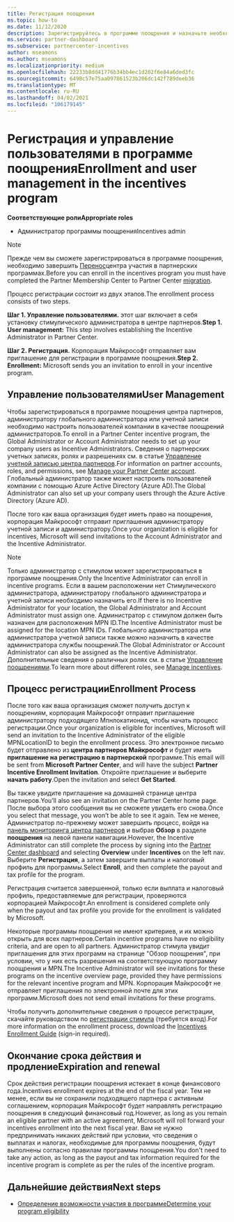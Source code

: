 ```yaml
---
title: Регистрация поощрения
ms.topic: how-to
ms.date: 11/12/2020
description: Зарегистрируйтесь в программе поощрения и назначьте необходимые роли для управления пользователями. В этой статье описывается процесс регистрации.
ms.service: partner-dashboard
ms.subservice: partnercenter-incentives
author: mseamons
ms.author: mseamons
ms.localizationpriority: medium
ms.openlocfilehash: 22233b8dd41776b34bb4ec1d202f6e84a6ded3fc
ms.sourcegitcommit: 6498c57e75aa097861523b206dc142f789deeb36
ms.translationtype: MT
ms.contentlocale: ru-RU
ms.lasthandoff: 04/02/2021
ms.locfileid: "106179145"
---
```

# <a name="enrollment-and-user-management-in-the-incentives-program"></a><span data-ttu-id="dfaee-104">Регистрация и управление пользователями в программе поощрения</span><span class="sxs-lookup"><span data-stu-id="dfaee-104">Enrollment and user management in the incentives program</span></span>

<span data-ttu-id="dfaee-105">**Соответствующие роли**</span><span class="sxs-lookup"><span data-stu-id="dfaee-105">**Appropriate roles**</span></span>

- <span data-ttu-id="dfaee-106">Администратор программы поощрения</span><span class="sxs-lookup"><span data-stu-id="dfaee-106">Incentives admin</span></span>

>[!NOTE]
><span data-ttu-id="dfaee-107">Прежде чем вы сможете зарегистрироваться в программе поощрения, необходимо завершить [Перенос](prepare-pmc-pc-migration.md)центра участия в партнерских программах.</span><span class="sxs-lookup"><span data-stu-id="dfaee-107">Before you can enroll in the incentives program you must have completed the Partner Membership Center to Partner Center [migration](prepare-pmc-pc-migration.md).</span></span>

<span data-ttu-id="dfaee-108">Процесс регистрации состоит из двух этапов.</span><span class="sxs-lookup"><span data-stu-id="dfaee-108">The enrollment process consists of two steps.</span></span>

<span data-ttu-id="dfaee-109">**Шаг 1. Управление пользователями.** этот шаг включает в себя установку стимулического администратора в центре партнеров.</span><span class="sxs-lookup"><span data-stu-id="dfaee-109">**Step 1. User management:** This step involves establishing the Incentive Administrator in Partner Center.</span></span>

<span data-ttu-id="dfaee-110">**Шаг 2. Регистрация.** Корпорация Майкрософт отправляет вам приглашение для регистрации в программе поощрения.</span><span class="sxs-lookup"><span data-stu-id="dfaee-110">**Step 2. Enrollment:** Microsoft sends you an invitation to enroll in your incentive program.</span></span>

## <a name="user-management"></a><span data-ttu-id="dfaee-111">Управление пользователями</span><span class="sxs-lookup"><span data-stu-id="dfaee-111">User Management</span></span>

<span data-ttu-id="dfaee-112">Чтобы зарегистрироваться в программе поощрения центра партнеров, администратору глобального администратора или учетной записи необходимо настроить пользователей компании в качестве поощрений администраторов.</span><span class="sxs-lookup"><span data-stu-id="dfaee-112">To enroll in a Partner Center incentive program, the Global Administrator or Account Administrator needs to set up your company users as Incentive Administrators.</span></span> <span data-ttu-id="dfaee-113">Сведения о партнерских учетных записях, ролях и разрешениях см. в статье [Управление учетной записью центра партнеров](partner-center-account-setup.md).</span><span class="sxs-lookup"><span data-stu-id="dfaee-113">For information on partner accounts, roles, and permissions, see [Manage your Partner Center account](partner-center-account-setup.md).</span></span> <span data-ttu-id="dfaee-114">Глобальный администратор также может настроить пользователей компании с помощью Azure Active Directory (Azure AD).</span><span class="sxs-lookup"><span data-stu-id="dfaee-114">The Global Administrator can also set up your company users through the Azure Active Directory (Azure AD).</span></span>

<span data-ttu-id="dfaee-115">После того как ваша организация будет иметь право на поощрения, корпорация Майкрософт отправит приглашения администратору учетной записи и администратору.</span><span class="sxs-lookup"><span data-stu-id="dfaee-115">Once your organization is eligible for incentives, Microsoft will send invitations to the Account Administrator and the Incentive Administrator.</span></span>

>[!NOTE]
><span data-ttu-id="dfaee-116">Только администратор с стимулом может зарегистрироваться в программе поощрения.</span><span class="sxs-lookup"><span data-stu-id="dfaee-116">Only the Incentive Administrator can enroll in incentive programs.</span></span> <span data-ttu-id="dfaee-117">Если в вашем расположении нет Стимулического администратора, администратору глобального администратора и учетной записи необходимо назначить его.</span><span class="sxs-lookup"><span data-stu-id="dfaee-117">If there is no Incentive Administrator for your location, the Global Administrator and Account Administrator must assign one.</span></span> <span data-ttu-id="dfaee-118">Администратор с стимулом должен быть назначен для расположения MPN ID.</span><span class="sxs-lookup"><span data-stu-id="dfaee-118">The Incentive Administrator must be assigned for the location MPN IDs.</span></span> <span data-ttu-id="dfaee-119">Глобального администратора или администратора учетной записи также можно назначить в качестве администратора службы поощрений.</span><span class="sxs-lookup"><span data-stu-id="dfaee-119">The Global Administrator or Account Administrator can also be assigned as the Incentive Administrator.</span></span> <span data-ttu-id="dfaee-120">Дополнительные сведения о различных ролях см. в статье [Управление поощрениями](permissions-overview.md#manage-incentives).</span><span class="sxs-lookup"><span data-stu-id="dfaee-120">To learn more about different roles, see [Manage incentives](permissions-overview.md#manage-incentives).</span></span>

## <a name="enrollment-process"></a><span data-ttu-id="dfaee-121">Процесс регистрации</span><span class="sxs-lookup"><span data-stu-id="dfaee-121">Enrollment Process</span></span>

<span data-ttu-id="dfaee-122">После того как ваша организация сможет получить доступ к поощрениям, корпорация Майкрософт отправит приглашение администратору подходящего Мпнлокатионид, чтобы начать процесс регистрации.</span><span class="sxs-lookup"><span data-stu-id="dfaee-122">Once your organization is eligible for incentives, Microsoft will send an invitation to the Incentive Administrator of the eligible MPNLocationID to begin the enrollment process.</span></span> <span data-ttu-id="dfaee-123">Это электронное письмо будет отправлено из **центра партнеров Майкрософт** и будет иметь **приглашение на регистрацию в партнерской** программе.</span><span class="sxs-lookup"><span data-stu-id="dfaee-123">This email will be sent from **Microsoft Partner Center**, and will have the subject **Partner Incentive Enrollment Invitation**.</span></span> <span data-ttu-id="dfaee-124">Откройте приглашение и выберите **начать работу**.</span><span class="sxs-lookup"><span data-stu-id="dfaee-124">Open the invitation and select **Get Started**.</span></span>

<span data-ttu-id="dfaee-125">Вы также увидите приглашение на домашней странице центра партнеров.</span><span class="sxs-lookup"><span data-stu-id="dfaee-125">You’ll also see an invitation on the Partner Center home page.</span></span> <span data-ttu-id="dfaee-126">После выбора этого сообщения вы не сможете увидеть его снова.</span><span class="sxs-lookup"><span data-stu-id="dfaee-126">Once you select that message, you won’t be able to see it again.</span></span> <span data-ttu-id="dfaee-127">Тем не менее, Администратор по-прежнему может завершить процесс, войдя на [панель мониторинга центра партнеров](https://partner.microsoft.com/dashboard/) и выбрав **Обзор** в разделе **поощрения** на левой панели навигации.</span><span class="sxs-lookup"><span data-stu-id="dfaee-127">However, the Incentive Administrator can still complete the process by signing into the [Partner Center dashboard](https://partner.microsoft.com/dashboard/) and selecting **Overview** under **Incentives** on the left nav.</span></span> <span data-ttu-id="dfaee-128">Выберите **Регистрация**, а затем завершите выплаты и налоговый профиль для программы.</span><span class="sxs-lookup"><span data-stu-id="dfaee-128">Select **Enroll**, and then complete the payout and tax profile for the program.</span></span>

<span data-ttu-id="dfaee-129">Регистрация считается завершенной, только если выплата и налоговый профиль, предоставляемые для регистрации, проверяются корпорацией Майкрософт.</span><span class="sxs-lookup"><span data-stu-id="dfaee-129">An enrollment is considered complete only when the payout and tax profile you provide for the enrollment is validated by Microsoft.</span></span>

<span data-ttu-id="dfaee-130">Некоторые программы поощрения не имеют критериев, и их можно открыть для всех партнеров.</span><span class="sxs-lookup"><span data-stu-id="dfaee-130">Certain incentive programs have no eligibility criteria, and are open to all partners.</span></span> <span data-ttu-id="dfaee-131">Администратор стимула увидит приглашения для этих программ на странице "Обзор поощрения", при условии, что у них есть разрешения на соответствующую программу поощрения и MPN.</span><span class="sxs-lookup"><span data-stu-id="dfaee-131">The Incentive Administrator will see invitations for these programs on the incentive overview page, provided they have permissions for the relevant incentive program and MPN.</span></span> <span data-ttu-id="dfaee-132">Корпорация Майкрософт не отправляет приглашения по электронной почте для этих программ.</span><span class="sxs-lookup"><span data-stu-id="dfaee-132">Microsoft does not send email invitations for these programs.</span></span>

<span data-ttu-id="dfaee-133">Чтобы получить дополнительные сведения о процессе регистрации, скачайте руководством по [регистрации стимула](https://partner.microsoft.com/resources/detail/partner-center-incentives-enrollment-pdf) (требуется вход).</span><span class="sxs-lookup"><span data-stu-id="dfaee-133">For more information on the enrollment process, download the [Incentives Enrollment Guide](https://partner.microsoft.com/resources/detail/partner-center-incentives-enrollment-pdf) (sign-in required).</span></span>

## <a name="expiration-and-renewal"></a><span data-ttu-id="dfaee-134">Окончание срока действия и продление</span><span class="sxs-lookup"><span data-stu-id="dfaee-134">Expiration and renewal</span></span>

<span data-ttu-id="dfaee-135">Срок действия регистрации поощрения истекает в конце финансового года.</span><span class="sxs-lookup"><span data-stu-id="dfaee-135">Incentives enrollment expires at the end of the fiscal year.</span></span> <span data-ttu-id="dfaee-136">Тем не менее, если вы не сохранили подходящего партнера с активным соглашением, корпорация Майкрософт будет направлять регистрацию поощрения в следующий финансовый год.</span><span class="sxs-lookup"><span data-stu-id="dfaee-136">However, as long as you remain an eligible partner with an active agreement, Microsoft will roll forward your incentives enrollment into the next fiscal year.</span></span> <span data-ttu-id="dfaee-137">Вам не нужно предпринимать никаких действий при условии, что сведения о выплатах и налогах, необходимые для программы поощрения, будут выполнены согласно правилам программы поощрения.</span><span class="sxs-lookup"><span data-stu-id="dfaee-137">You don't need to take any action, as long as the payout and tax information required for the incentive program is complete as per the rules of the incentive program.</span></span>

## <a name="next-steps"></a><span data-ttu-id="dfaee-138">Дальнейшие действия</span><span class="sxs-lookup"><span data-stu-id="dfaee-138">Next steps</span></span>

- [<span data-ttu-id="dfaee-139">Определение возможности участия в программе</span><span class="sxs-lookup"><span data-stu-id="dfaee-139">Determine your program eligibility</span></span>](incentives-determined-your-program-eligibility.md)

